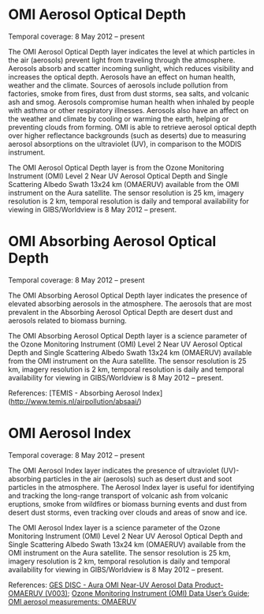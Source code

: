 # OMI Aerosol Optical Depth
Temporal coverage: 8 May 2012 – present

The OMI Aerosol Optical Depth layer indicates the level at which particles in the air (aerosols) prevent light from traveling through the atmosphere. Aerosols absorb and scatter incoming sunlight, which reduces visibility and increases the optical depth. Aerosols have an effect on human health, weather and the climate. Sources of aerosols include pollution from factories, smoke from fires, dust from dust storms, sea salts, and volcanic ash and smog. Aerosols compromise human health when inhaled by people with asthma or other respiratory illnesses. Aerosols also have an affect on the weather and climate by cooling or warming the earth, helping or preventing clouds from forming.  OMI is able to retrieve aerosol optical depth over higher reflectance backgrounds (such as deserts) due to measuring aerosol absorptions on the ultraviolet (UV), in comparison to the MODIS instrument.

The OMI Aerosol Optical Depth layer is from the Ozone Monitoring Instrument (OMI) Level 2 Near UV Aerosol Optical Depth and Single Scattering Albedo Swath 13x24 km (OMAERUV) available from the OMI instrument on the Aura satellite. The sensor resolution is 25 km, imagery resolution is 2 km, temporal resolution is daily and temporal availability for viewing in GIBS/Worldview is 8 May 2012 – present.

# OMI Absorbing Aerosol Optical Depth
Temporal coverage: 8 May 2012 – present

The OMI Absorbing Aerosol Optical Depth layer indicates the presence of elevated absorbing aerosols in the atmosphere. The aerosols that are most prevalent in the Absorbing Aerosol Optical Depth are desert dust and aerosols related to biomass burning.

The OMI Absorbing Aerosol Optical Depth layer is a science parameter of the Ozone Monitoring Instrument (OMI) Level 2 Near UV Aerosol Optical Depth and Single Scattering Albedo Swath 13x24 km (OMAERUV) available from the OMI instrument on the Aura satellite. The sensor resolution is 25 km, imagery resolution is 2 km, temporal resolution is daily and temporal availability for viewing in GIBS/Worldview is 8 May 2012 – present.

References: [TEMIS - Absorbing Aerosol Index] (http://www.temis.nl/airpollution/absaai/)

# OMI Aerosol Index
Temporal coverage: 8 May 2012 – present

The OMI Aerosol Index layer indicates the presence of ultraviolet (UV)-absorbing particles in the air (aerosols) such as desert dust and soot particles in the atmosphere. The Aerosol Index layer is useful for identifying and tracking the long-range transport of volcanic ash from volcanic eruptions, smoke from wildfires or biomass burning events and dust from desert dust storms, even tracking over clouds and areas of snow and ice.

The OMI Aerosol Index layer is a science parameter of the Ozone Monitoring Instrument (OMI) Level 2 Near UV Aerosol Optical Depth and Single Scattering Albedo Swath 13x24 km (OMAERUV) available from the OMI instrument on the Aura satellite. The sensor resolution is 25 km, imagery resolution is 2 km, temporal resolution is daily and temporal availability for viewing in GIBS/Worldview is 8 May 2012 – present.

References: [GES DISC - Aura OMI Near-UV Aerosol Data Product-OMAERUV (V003)](http://disc.sci.gsfc.nasa.gov/Aura/data-holdings/OMI/omaeruv_v003.shtml); [Ozone Monitoring Instrument (OMI)
Data User’s Guide](http://disc.sci.gsfc.nasa.gov/Aura/data-holdings/additional/documentation/README.OMI_DUG.pdf); [OMI aerosol measurements: OMAERUV](http://www.knmi.nl/omi/research/product/product_generator.php?info=page&product=aerosol&flavour=OMAERUV&long=Aerosol%20absorption%20optical%20thickness%20and%20single%20scattering%20albedo)
